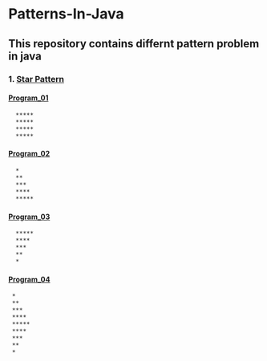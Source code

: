 # Patterns-In-Java
## This repository contains differnt pattern problem in java
###  1. [Star Pattern](https://github.com/singhgaurav24/Patterns-In-Java/tree/master/Star-Pattern)
#### [Program_01](https://github.com/singhgaurav24/Patterns-In-Java/blob/master/Star-Pattern/Pattern_01.java)
      *****
      *****
      *****
      *****
#### [Program_02](https://github.com/singhgaurav24/Patterns-In-Java/blob/master/Star-Pattern/Pattern_02.java)    
      *
      **
      ***
      ****
      *****
#### [Program_03](https://github.com/singhgaurav24/Patterns-In-Java/blob/master/Star-Pattern/Pattern_03.java)
      *****
      ****
      ***
      **
      *
#### [Program_04](https://github.com/singhgaurav24/Patterns-In-Java/blob/master/Star-Pattern/Pattern_04.java)
     *
     **
     ***
     ****
     *****
     ****
     ***
     **
     *
